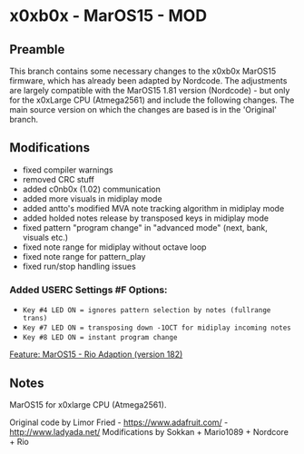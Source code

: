 x0xb0x - MarOS15 - MOD
======================
## Preamble

This branch contains some necessary changes to the x0xb0x MarOS15 firmware, which has already been adapted by Nordcode. The adjustments are largely compatible with the MarOS15 1.81 version (Nordcode) - but only for the x0xLarge CPU (Atmega2561) and include the following changes. The main source version on which the changes are based is in the 'Original' branch.

## Modifications

* fixed compiler warnings
* removed CRC stuff
* added c0nb0x (1.02) communication
* added more visuals in midiplay mode
* added antto's modified MVA note tracking algorithm in midiplay mode
* added holded notes release by transposed keys in midiplay mode
* fixed pattern "program change" in "advanced mode" (next, bank, visuals etc.)
* fixed note range for midiplay without octave loop
* fixed note range for pattern_play
* fixed run/stop handling issues

### Added USERC Settings #F Options:

* `Key #4 LED ON = ignores pattern selection by notes (fullrange trans)`
* `Key #7 LED ON = transposing down -1OCT for midiplay incoming notes`
* `Key #8 LED ON = instant program change`

[Feature: MarOS15 - Rio Adaption (version 182) ](https://github.com/rio-rattenrudel/x0xb0x-MarOS15/commit/60f376193acafe77d37f4bb9e08bc79d1c4a67ed)

## Notes

MarOS15 for x0xlarge CPU (Atmega2561).

Original code by Limor Fried - https://www.adafruit.com/ - http://www.ladyada.net/
Modifications by Sokkan + Mario1089 + Nordcore + Rio
